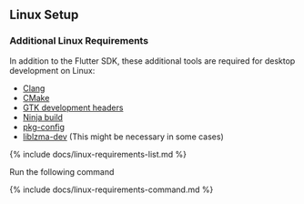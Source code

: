 ## Linux Setup

### Additional Linux Requirements
In addition to the Flutter SDK, these additional tools are required for desktop development on Linux:

- [Clang](https://clang.llvm.org/)
- [CMake](https://cmake.org/)
- [GTK development headers](https://developer.gnome.org/gtk3/3.2/gtk-getting-started.html)
- [Ninja build](https://ninja-build.org/)
- [pkg-config](https://www.freedesktop.org/wiki/Software/pkg-config/)
- [liblzma-dev](https://packages.debian.org/sid/liblzma-dev) (This might be necessary in some cases)

{% include docs/linux-requirements-list.md %}

Run the following command

{% include docs/linux-requirements-command.md %}

